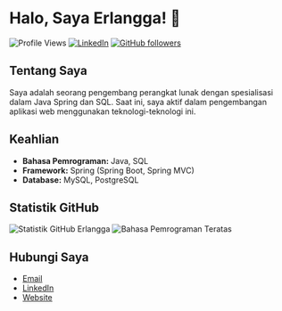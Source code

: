 # Halo, Saya Erlangga! 👋

![Profile Views](https://komarev.com/ghpvc/?username=Erlanggam&color=brightgreen)
[![LinkedIn](https://img.shields.io/badge/-Erlanggam-blue?style=flat&logo=Linkedin&logoColor=white)](https://www.linkedin.com/in/erlanggam/)
[![GitHub followers](https://img.shields.io/github/followers/Erlanggam?label=Follow&style=social)](https://github.com/Erlanggam)

## Tentang Saya

Saya adalah seorang pengembang perangkat lunak dengan spesialisasi dalam Java Spring dan SQL. Saat ini, saya aktif dalam pengembangan aplikasi web menggunakan teknologi-teknologi ini.

## Keahlian

- **Bahasa Pemrograman:** Java, SQL
- **Framework:** Spring (Spring Boot, Spring MVC)
- **Database:** MySQL, PostgreSQL


## Statistik GitHub

![Statistik GitHub Erlangga](https://github-readme-stats.vercel.app/api?username=Erlangga&show_icons=true&hide_border=true)
![Bahasa Pemrograman Teratas](https://github-readme-stats.vercel.app/api/top-langs/?username=Erlangga&layout=compact)

## Hubungi Saya

- [Email](mailto:erlanggadp20@gmail.com)
- [LinkedIn]([https://www.linkedin.com/in/erlanggam/](https://www.linkedin.com/in/erlangga-dwi-putra-b01a76218/))
- [Website](https://erlanggam.com)
